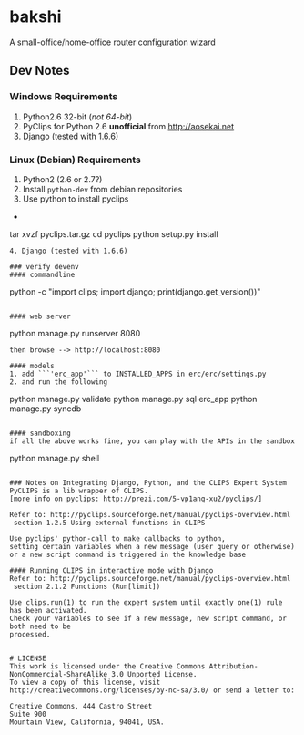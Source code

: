 # bakshi
A small-office/home-office router configuration wizard

## Dev Notes
### Windows Requirements
1. Python2.6 32-bit (*not 64-bit*)
2. PyClips for Python 2.6 **unofficial** from http://aosekai.net
3. Django (tested with 1.6.6)

### Linux (Debian) Requirements
1. Python2 (2.6 or 2.7?)
2. Install ```python-dev``` from debian repositories
3. Use python to install pyclips
 - ```
 tar xvzf pyclips.tar.gz
 cd pyclips
 python setup.py install
 ```
4. Django (tested with 1.6.6)

### verify devenv
#### commandline
```
python -c "import clips; import django; print(django.get_version())"
```

#### web server
```
python manage.py runserver 8080
```
then browse --> http://localhost:8080

#### models
1. add ```'erc_app'``` to INSTALLED_APPS in erc/erc/settings.py
2. and run the following
```
python manage.py validate
python manage.py sql erc_app
python manage.py syncdb
```

#### sandboxing
if all the above works fine, you can play with the APIs in the sandbox
```
python manage.py shell
```

### Notes on Integrating Django, Python, and the CLIPS Expert System
PyCLIPS is a lib wrapper of CLIPS.
[more info on pyclips: http://prezi.com/5-vp1anq-xu2/pyclips/]

Refer to: http://pyclips.sourceforge.net/manual/pyclips-overview.html
 section 1.2.5 Using external functions in CLIPS

Use pyclips' python-call to make callbacks to python,
setting certain variables when a new message (user query or otherwise)
or a new script command is triggered in the knowledge base

#### Running CLIPS in interactive mode with Django
Refer to: http://pyclips.sourceforge.net/manual/pyclips-overview.html
 section 2.1.2 Functions (Run[limit])

Use clips.run(1) to run the expert system until exactly one(1) rule has been activated.
Check your variables to see if a new message, new script command, or both need to be
processed.


# LICENSE
This work is licensed under the Creative Commons Attribution-NonCommercial-ShareAlike 3.0 Unported License.
To view a copy of this license, visit http://creativecommons.org/licenses/by-nc-sa/3.0/ or send a letter to:

Creative Commons, 444 Castro Street
Suite 900
Mountain View, California, 94041, USA.
